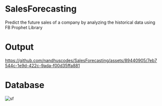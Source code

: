 # SalesForecasting
 Predict the future sales of a company by analyzing the historical data using FB Prophet Library
# Output
https://github.com/nandhuscodes/SalesForecasting/assets/89440905/7eb7544c-1e9d-422c-9ada-f00d35ffa881
# Database
![sf](https://github.com/nandhuscodes/SalesForecasting/assets/89440905/716fff22-7055-4f84-b4da-b45658e40d75)

